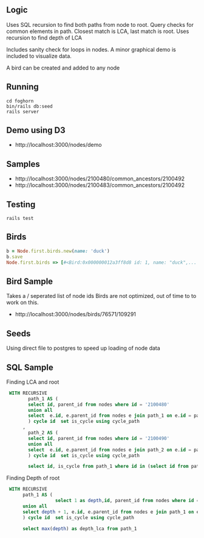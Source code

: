## Logic
Uses SQL recursion to find both paths from node to root.
Query checks for common elements in path. Closest match is LCA, last match is root.
Uses recursion to find depth of LCA

Includes sanity check for loops in nodes.
A minor graphical demo is included to visualize data.

A bird can be created and added to any node


## Running
```shell
cd foghorn
bin/rails db:seed
rails server
```

## Demo using D3
* http://localhost:3000/nodes/demo
 
## Samples
* http://localhost:3000/nodes/2100480/common_ancestors/2100492
* http://localhost:3000/nodes/2100483/common_ancestors/2100492

## Testing
```shell
rails test
```

## Birds
```ruby
b = Node.first.birds.new(name: 'duck')
b.save
Node.first.birds => [#<Bird:0x000000012a3ff8d8 id: 1, name: "duck",...

```
## Bird Sample
Takes a / seperated list of node ids
Birds are not optimized, out of time to to work on this.
* http://localhost:3000/nodes/birds/76571/109291

## Seeds
Using direct file to postgres to speed up loading of node data

## SQL Sample
Finding LCA and root
```sql
 WITH RECURSIVE
        path_1 AS (
        select id, parent_id from nodes where id = '2100480'
        union all
        select  e.id, e.parent_id from nodes e join path_1 on e.id = path_1.parent_id
        ) cycle id  set is_cycle using cycle_path
      ,
        path_2 AS (
        select id, parent_id from nodes where id = '2100490'
        union all
        select  e.id, e.parent_id from nodes e join path_2 on e.id = path_2.parent_id
        ) cycle id  set is_cycle using cycle_path

        select id, is_cycle from path_1 where id in (select id from path_2)
```
Finding Depth of root
```sql
 WITH RECURSIVE
      path_1 AS (
                  select 1 as depth,id, parent_id from nodes where id = 2100480
      union all
      select depth + 1, e.id, e.parent_id from nodes e join path_1 on e.id = path_1.parent_id
      ) cycle id  set is_cycle using cycle_path

      select max(depth) as depth_lca from path_1

```